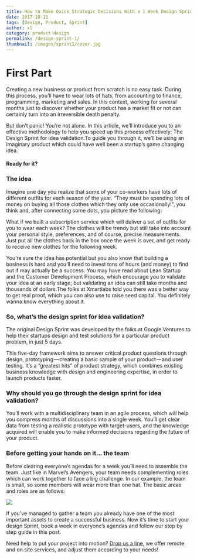```yaml
---
title: How to Make Quick Strategic Decisions With a 1 Week Design Sprint. Part 1
date: 2017-10-11
tags: [Design, Product, Sprint]
author: xl
category: product-design
permalink: /design-sprint-1/
thumbnail: /images/sprint1/cover.jpg
---
```


# First Part

Creating a new business or product from scratch is no easy task. During this process, you’ll have to wear lots of hats, from accounting to finance, programming, marketing and sales. In this context, working for several months just to discover whether your product has a market fit or not can certainly turn into an irreversible death penalty.

But don’t panic! You’re not alone. In this article, we’ll introduce you to an effective methodology to help you speed up this process effectively: The Design Sprint for idea validation.To guide you through it, we’ll be using an imaginary product which could have well been a startup’s game changing idea.

#### Ready for it?

### The idea

Imagine one day you realize that some of your co-workers have lots of different outfits for each season of the year. “They must be spending lots of money on buying all those clothes which they only use occasionally!”, you think and, after connecting some dots, you picture the following:

What if we built a subscription service which will deliver a set of outfits for you to wear each week? The clothes will be trendy but still take into account your personal style, preferences, and of course, precise measurements. Just put all the clothes back in the box once the week is over, and get ready to receive new clothes for the following week.

You’re sure the idea has potential but you also know that building a business is hard and you’ll need to invest tons of hours (and money) to find out if may actually be a success. You may have read about Lean Startup and the Customer Development Process, which encourage you to validate your idea at an early stage; but validating an idea can still take months and thousands of dollars.The folks at Xmartlabs told you there was a better way to get real proof, which you can also use to raise seed capital. You definitely wanna know everything about it.

### So, what’s the design sprint for idea validation?

The original Design Sprint was developed by the folks at Google Ventures to help their startups design and test solutions for a particular product problem, in just 5 days.

This five-day framework aims to answer critical product questions through design, prototyping — creating a basic sample of your product — and user testing. It’s a “greatest hits” of product strategy, which combines existing business knowledge with design and engineering expertise, in order to launch products faster.

### Why should you go through the design sprint for idea validation?

You’ll work with a multidisciplinary team in an agile process, which will help you compress months of discussions into a single week. You’ll get clear data from testing a realistic prototype with target-users, and the knowledge acquired will enable you to make informed decisions regarding the future of your product.

### Before getting your hands on it… the team

Before clearing everyone’s agendas for a week you’ll need to assemble the team. Just like in Marvel’s Avengers, your team needs complementing roles which can work together to face a big challenge. In our example, the team is small, so some members will wear more than one hat. The basic areas and roles are as follows:

<img src="/images/sprint1/team.jpg"/>

If you’ve managed to gather a team you already have one of the most important assets to create a successful business. Now it’s time to start your design Sprint, book a week in everyone’s agendas and follow our step by step guide in this post.

Need help to put your project into motion? [Drop us a line](https://xmartlabs.com/contact), we offer remote and on site services, and adjust them according to your needs!
